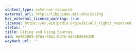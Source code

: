 ```yaml
---
content_type: external-resource
external_url: http://libguides.mit.edu/citing
has_external_license_warning: true
license: https://en.wikipedia.org/wiki/All_rights_reserved
status: ''
title: Citing and Using Sources
uid: 6e983989-9f6a-482c-bd75-e57584d90d20
wayback_url: ''
---
```

